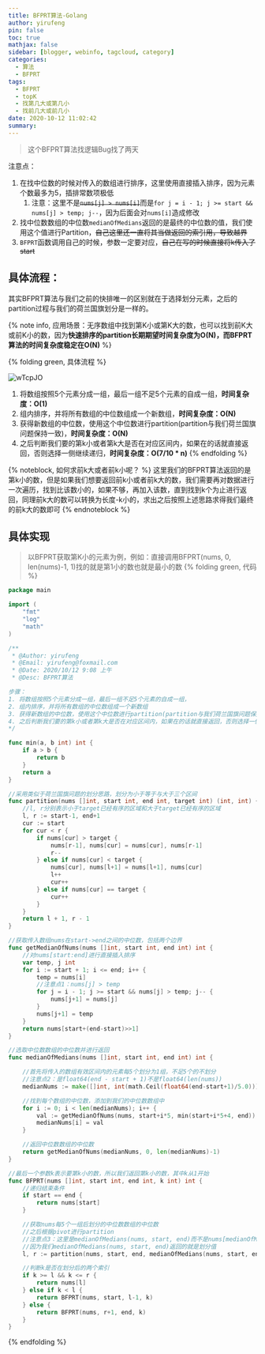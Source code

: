 ```yaml
---
title: BFPRT算法-Golang
author: yirufeng
pin: false
toc: true
mathjax: false
sidebar: [blogger, webinfo, tagcloud, category]
categories:
  - 算法
  - BFPRT
tags:
  - BFPRT
  - topK
  - 找第几大或第几小
  - 找前几大或前几小
date: 2020-10-12 11:02:42
summary:
---
```


> 这个BFPRT算法找逻辑Bug找了两天

注意点：
1. 在找中位数的时候对传入的数组进行排序，这里使用直接插入排序，因为元素个数最多为5，插排常数项极低
   1. 注意：这里不是~~`nums[j] > nums[i]`~~而是`for j = i - 1; j >= start && nums[j] > temp; j--`，因为后面会对`nums[i]`造成修改
2. 找中位数数组的中位数`medianOfMedians`返回的是最终的中位数的值，我们使用这个值进行Partition，~~自己这里还一直将其当做返回的索引用，导致越界~~
3. `BFPRT`函数调用自己的时候，参数一定要对应，~~自己在写的时候直接将k传入了start~~

<!-- more -->


## 具体流程：
其实BFPRT算法与我们之前的快排唯一的区别就在于选择划分元素，之后的partition过程与我们的荷兰国旗划分是一样的。

{% note info, 应用场景：无序数组中找到第K小或第K大的数，也可以找到前K大或前K小的数，因为**快速排序的partition长期期望时间复杂度为O(N)，而BFPRT算法的时间复杂度稳定在O(N)** %}

{% folding green, 具体流程 %}

![wTcpJO](https://cdn.jsdelivr.net/gh/sivanWu0222/ImageHosting@master/uPic/wTcpJO.png)
1. 将数组按照5个元素分成一组，最后一组不足5个元素的自成一组，**时间复杂度：O(1)**
2. 组内排序，并将所有数组的中位数组成一个新数组，**时间复杂度：O(N)**
3. 获得新数组的中位数，使用这个中位数进行partition(partition与我们荷兰国旗问题保持一致)，**时间复杂度：O(N)**
4. 之后判断我们要的第k小或者第k大是否在对应区间内，如果在的话就直接返回，否则选择一侧继续递归，**时间复杂度：O(7/10 \* n)**
{% endfolding %}

{% noteblock, 如何求前k大或者前k小呢？ %}
这里我们的BFPRT算法返回的是第k小的数，但是如果我们想要返回前k小或者前k大的数，我们需要再对数据进行一次遍历，找到比该数小的，如果不够，再加入该数，直到找到k个为止进行返回，同理前k大的数可以转换为长度-k小的，求出之后按照上述思路求得我们最终的前k大的数即可
{% endnoteblock %}


## 具体实现
> 以BFPRT获取第K小的元素为例，例如：直接调用BFPRT(nums, 0, len(nums)-1, 1)找的就是第1小的数也就是最小的数
{% folding green, 代码 %}
```go
package main

import (
	"fmt"
	"log"
	"math"
)

/**
 * @Author: yirufeng
 * @Email: yirufeng@foxmail.com
 * @Date: 2020/10/12 9:08 上午
 * @Desc: BFPRT算法

步骤：
1. 将数组按照5个元素分成一组，最后一组不足5个元素的自成一组，
2. 组内排序，并将所有数组的中位数组成一个新数组
3. 获得新数组的中位数，使用这个中位数进行partition(partition与我们荷兰国旗问题保持一致)
4. 之后判断我们要的第k小或者第k大是否在对应区间内，如果在的话就直接返回，否则选择一侧继续递归
*/

func min(a, b int) int {
	if a > b {
		return b
	}
	return a
}

//采用类似于荷兰国旗问题的划分思路，划分为小于等于与大于三个区间
func partition(nums []int, start int, end int, target int) (int, int) {
	//l, r分别表示小于target已经有序的区域和大于target已经有序的区域
	l, r := start-1, end+1
	cur := start
	for cur < r {
		if nums[cur] > target {
			nums[r-1], nums[cur] = nums[cur], nums[r-1]
			r--
		} else if nums[cur] < target {
			nums[cur], nums[l+1] = nums[l+1], nums[cur]
			l++
			cur++
		} else if nums[cur] == target {
			cur++
		}
	}
	return l + 1, r - 1
}

//获取传入数组nums在start->end之间的中位数，包括两个边界
func getMedianOfNums(nums []int, start int, end int) int {
	//对nums[start:end]进行直接插入排序
	var temp, j int
	for i := start + 1; i <= end; i++ {
		temp = nums[i]
		//注意点1：nums[j] > temp
		for j = i - 1; j >= start && nums[j] > temp; j-- {
			nums[j+1] = nums[j]
		}
		nums[j+1] = temp
	}
	return nums[start+(end-start)>>1]
}

//选取中位数数组的中位数并进行返回
func medianOfMedians(nums []int, start int, end int) int {

	//首先将传入的数组有效区间内的元素每5个划分为1组，不足5个的不划分
	//注意点2：是float64(end - start + 1)不是float64(len(nums))
	medianNums := make([]int, int(math.Ceil(float64(end-start+1)/5.0)))

	//找到每个数组的中位数，添加到我们的中位数数组中
	for i := 0; i < len(medianNums); i++ {
		val := getMedianOfNums(nums, start+i*5, min(start+i*5+4, end))
		medianNums[i] = val
	}

	//返回中位数数组的中位数
	return getMedianOfNums(medianNums, 0, len(medianNums)-1)
}

//最后一个参数k表示要第k小的数，所以我们返回第k小的数，其中k从1开始
func BFPRT(nums []int, start int, end int, k int) int {
	//递归结束条件
	if start == end {
		return nums[start]
	}

	//获取nums每5个一组后划分的中位数数组的中位数
	//之后根据pivot进行partition
	//注意点3：这里是medianOfMedians(nums, start, end)而不是nums[medianOfMedians(nums, start, end)]
	//因为我们medianOfMedians(nums, start, end)返回的就是划分值
	l, r := partition(nums, start, end, medianOfMedians(nums, start, end))

	//判断k是否在划分后的两个索引
	if k >= l && k <= r {
		return nums[l]
	} else if k < l {
		return BFPRT(nums, start, l-1, k)
	} else {
		return BFPRT(nums, r+1, end, k)
	}
}

```
{% endfolding %}


